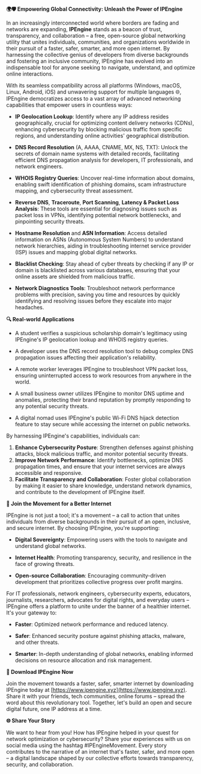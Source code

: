 **🌍🛡️ Empowering Global Connectivity: Unleash the Power of IPEngine**

In an increasingly interconnected world where borders are fading and networks are expanding, **IPEngine** stands as a beacon of trust, transparency, and collaboration – a free, open-source global networking utility that unites individuals, communities, and organizations worldwide in their pursuit of a faster, safer, smarter, and more open internet. By harnessing the collective genius of developers from diverse backgrounds and fostering an inclusive community, IPEngine has evolved into an indispensable tool for anyone seeking to navigate, understand, and optimize online interactions.

With its seamless compatibility across all platforms (Windows, macOS, Linux, Android, iOS) and unwavering support for multiple languages 🌐, IPEngine democratizes access to a vast array of advanced networking capabilities that empower users in countless ways:

- **IP Geolocation Lookup**: Identify where any IP address resides geographically, crucial for optimizing content delivery networks (CDNs), enhancing cybersecurity by blocking malicious traffic from specific regions, and understanding online activities' geographical distribution.
  
- **DNS Record Resolution** (A, AAAA, CNAME, MX, NS, TXT): Unlock the secrets of domain name systems with detailed records, facilitating efficient DNS propagation analysis for developers, IT professionals, and network engineers.

- **WHOIS Registry Queries**: Uncover real-time information about domains, enabling swift identification of phishing domains, scam infrastructure mapping, and cybersecurity threat assessment.

- **Reverse DNS**, **Traceroute**, **Port Scanning**, **Latency & Packet Loss Analysis**: These tools are essential for diagnosing issues such as packet loss in VPNs, identifying potential network bottlenecks, and pinpointing security threats.

- **Hostname Resolution** and **ASN Information**: Access detailed information on ASNs (Autonomous System Numbers) to understand network hierarchies, aiding in troubleshooting internet service provider (ISP) issues and mapping global digital networks.

- **Blacklist Checking**: Stay ahead of cyber threats by checking if any IP or domain is blacklisted across various databases, ensuring that your online assets are shielded from malicious traffic.

- **Network Diagnostics Tools**: Troubleshoot network performance problems with precision, saving you time and resources by quickly identifying and resolving issues before they escalate into major headaches.

**🔍 Real-world Applications**

- A student verifies a suspicious scholarship domain's legitimacy using IPEngine's IP geolocation lookup and WHOIS registry queries.
  
- A developer uses the DNS record resolution tool to debug complex DNS propagation issues affecting their application's reliability.
  
- A remote worker leverages IPEngine to troubleshoot VPN packet loss, ensuring uninterrupted access to work resources from anywhere in the world.

- A small business owner utilizes IPEngine to monitor DNS uptime and anomalies, protecting their brand reputation by promptly responding to any potential security threats.

- A digital nomad uses IPEngine's public Wi-Fi DNS hijack detection feature to stay secure while accessing the internet on public networks.

By harnessing IPEngine's capabilities, individuals can:

1. **Enhance Cybersecurity Posture**: Strengthen defenses against phishing attacks, block malicious traffic, and monitor potential security threats.
2. **Improve Network Performance**: Identify bottlenecks, optimize DNS propagation times, and ensure that your internet services are always accessible and responsive.
3. **Facilitate Transparency and Collaboration**: Foster global collaboration by making it easier to share knowledge, understand network dynamics, and contribute to the development of IPEngine itself.

**🚀 Join the Movement for a Better Internet**

IPEngine is not just a tool; it's a movement – a call to action that unites individuals from diverse backgrounds in their pursuit of an open, inclusive, and secure internet. By choosing IPEngine, you're supporting:

- **Digital Sovereignty**: Empowering users with the tools to navigate and understand global networks.
  
- **Internet Health**: Promoting transparency, security, and resilience in the face of growing threats.

- **Open-source Collaboration**: Encouraging community-driven development that prioritizes collective progress over profit margins.

For IT professionals, network engineers, cybersecurity experts, educators, journalists, researchers, advocates for digital rights, and everyday users – IPEngine offers a platform to unite under the banner of a healthier internet. It's your gateway to:

- **Faster**: Optimized network performance and reduced latency.
  
- **Safer**: Enhanced security posture against phishing attacks, malware, and other threats.
  
- **Smarter**: In-depth understanding of global networks, enabling informed decisions on resource allocation and risk management.

**📡 Download IPEngine Now**

Join the movement towards a faster, safer, smarter internet by downloading IPEngine today at [https://www.ipengine.xyz](https://www.ipengine.xyz). Share it with your friends, tech communities, online forums – spread the word about this revolutionary tool. Together, let's build an open and secure digital future, one IP address at a time.

**🌐 Share Your Story**

We want to hear from you! How has IPEngine helped in your quest for network optimization or cybersecurity? Share your experiences with us on social media using the hashtag #IPEngineMovement. Every story contributes to the narrative of an internet that's faster, safer, and more open – a digital landscape shaped by our collective efforts towards transparency, security, and collaboration.